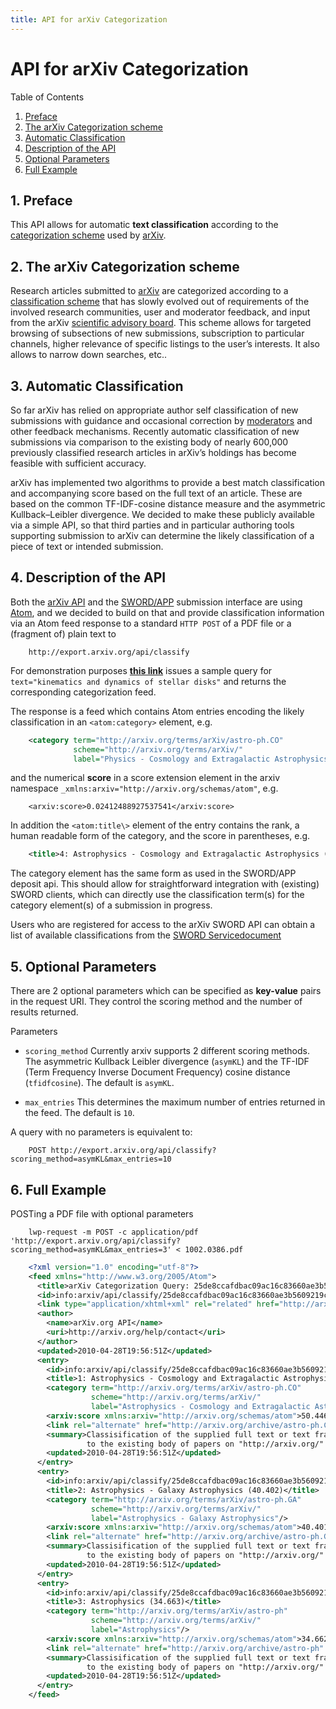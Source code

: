 ```yaml
---
title: API for arXiv Categorization
---
```


# API for arXiv Categorization

Table of Contents

1. [Preface](#preface)
2. [The arXiv Categorization scheme](#cat)
3. [Automatic Classification](#auto)
4. [Description of the API](#desc)
5. [Optional Parameters](#options)
6. [Full Example](#example)

<span id="preface"></span>
## 1\. Preface

This API allows for automatic **text classification** according to the
[categorization scheme](http://arxiv.org/help/prep#subj) used by
[arXiv](http://arxiv.org/).

<span id="cat"></span>
## 2\. The arXiv Categorization scheme


Research articles submitted to [arXiv](http://arxiv.org/) are
categorized according to a [classification
scheme](http://arxiv.org/help/prep#subj) that has slowly evolved out of
requirements of the involved research communities, user and moderator
feedback, and input from the arXiv [scientific advisory
board](http://arxiv.org/help/scientific_ad_board). This scheme allows
for targeted browsing of subsections of new submissions, subscription to
particular channels, higher relevance of specific listings to the user’s
interests. It also allows to narrow down searches, etc..

<span id="auto"></span>
## 3\. Automatic Classification

So far arXiv has relied on appropriate author self classification of new
submissions with guidance and occasional correction by
[moderators](http://arxiv.org/help/moderation) and other feedback
mechanisms. Recently automatic classification of new submissions via
comparison to the existing body of nearly 600,000 previously classified
research articles in arXiv’s holdings has become feasible with
sufficient accuracy.

arXiv has implemented two algorithms to provide a best match
classification and accompanying score based on the full text of an
article. These are based on the common TF-IDF-cosine distance measure
and the asymmetric Kullback–Leibler divergence. We decided to make these
publicly available via a simple API, so that third parties and in
particular authoring tools supporting submission to arXiv can determine
the likely classification of a piece of text or intended submission.

<span id="desc"></span>
## 4\. Description of the API

Both the [arXiv API](http://arxiv.org/help/api/index) and the
[SWORD/APP](http://arxiv.org/help/submit_sword) submission interface are
using [Atom](http://tools.ietf.org/html/rfc4287), and we decided to
build on that and provide classification information via an Atom feed
response to a standard `HTTP POST` of a PDF file or a (fragment of)
plain text to
```
    http://export.arxiv.org/api/classify
```

For demonstration purposes [**this
link**](http://export.arxiv.org/api/classify?text=kinematics%20and%20dynamics%20of%20stellar%20disks)
issues a sample query for `text="kinematics and dynamics of stellar disks"` and returns the corresponding categorization feed.

The response is a feed which contains Atom entries encoding the likely
classification in an `<atom:category>` element, e.g.

```xml
    <category term="http://arxiv.org/terms/arXiv/astro-ph.CO"
              scheme="http://arxiv.org/terms/arXiv/"
              label="Physics - Cosmology and Extragalactic Astrophysics"/>

```

and the numerical **score** in a score extension element in the arxiv
namespace `_xmlns:arxiv="http://arxiv.org/schemas/atom"`, e.g.

```
    <arxiv:score>0.02412488927537541</arxiv:score>
```

In addition the `<atom:title\>` element of the entry contains the rank,
a human readable form of the category, and the score in parentheses,
e.g.
```xml
    <title>4: Astrophysics - Cosmology and Extragalactic Astrophysics (0.024)</title>
```

The category element has the same form as used in the SWORD/APP deposit
api. This should allow for straightforward integration with (existing)
SWORD clients, which can directly use the classification term(s) for the
category element(s) of a submission in progress.

Users who are registered for access to the arXiv SWORD API can obtain a
list of available classifications from the [SWORD
Servicedocument](https://arxiv.org/sword-app/servicedocument)

<span id="options"></span>
## 5\. Optional Parameters

There are 2 optional parameters which can be specified as **key-value**
pairs in the request URI. They control the scoring method and the number
of results returned.

Parameters

  - `scoring_method` Currently arxiv supports 2 different scoring
    methods. The asymmetric Kullback Leibler divergence (`asymKL`) and
    the TF-IDF (Term Frequency Inverse Document Frequency) cosine
    distance (`tfidfcosine`). The default is `asymKL`.

  - `max_entries` This determines the maximum number of entries returned
    in the feed. The default is `10`.

A query with no parameters is equivalent to:
```
    POST http://export.arxiv.org/api/classify?scoring_method=asymKL&max_entries=10
```

<span id="example"></span>
## 6\. Full Example

POSTing a PDF file with optional parameters
```
    lwp-request -m POST -c application/pdf  'http://export.arxiv.org/api/classify?scoring_method=asymKL&max_entries=3' < 1002.0386.pdf
```

```xml
    <?xml version="1.0" encoding="utf-8"?>
    <feed xmlns="http://www.w3.org/2005/Atom">
      <title>arXiv Categorization Query: 25de8ccafdbac09ac16c83660ae3b5609219cadfa912101db82fad6b4e526feb</title>
      <id>info:arxiv/api/classify/25de8ccafdbac09ac16c83660ae3b5609219cadfa912101db82fad6b4e526feb</id>
      <link type="application/xhtml+xml" rel="related" href="http://arxiv.org/api/classify"/>
      <author>
        <name>arXiv.org API</name>
        <uri>http://arxiv.org/help/contact</uri>
      </author>
      <updated>2010-04-28T19:56:51Z</updated>
      <entry>
        <id>info:arxiv/api/classify/25de8ccafdbac09ac16c83660ae3b5609219cadfa912101db82fad6b4e526feb/1</id>
        <title>1: Astrophysics - Cosmology and Extragalactic Astrophysics (50.446)</title>
        <category term="http://arxiv.org/terms/arXiv/astro-ph.CO"
                  scheme="http://arxiv.org/terms/arXiv/"
                  label="Astrophysics - Cosmology and Extragalactic Astrophysics"/>
        <arxiv:score xmlns:arxiv="http://arxiv.org/schemas/atom">50.446393287699216</arxiv:score>
        <link rel="alternate" href="http://arxiv.org/archive/astro-ph.CO" type="application/xhtml+xml"/>
        <summary>Classisification of the supplied full text or text fragment based on comparison
                 to the existing body of papers on "http://arxiv.org/" via distance measure "asymKL"</summary>
        <updated>2010-04-28T19:56:51Z</updated>
      </entry>
      <entry>
        <id>info:arxiv/api/classify/25de8ccafdbac09ac16c83660ae3b5609219cadfa912101db82fad6b4e526feb/2</id>
        <title>2: Astrophysics - Galaxy Astrophysics (40.402)</title>
        <category term="http://arxiv.org/terms/arXiv/astro-ph.GA"
                  scheme="http://arxiv.org/terms/arXiv/"
                  label="Astrophysics - Galaxy Astrophysics"/>
        <arxiv:score xmlns:arxiv="http://arxiv.org/schemas/atom">40.401517718239226</arxiv:score>
        <link rel="alternate" href="http://arxiv.org/archive/astro-ph.GA" type="application/xhtml+xml"/>
        <summary>Classisification of the supplied full text or text fragment based on comparison
                 to the existing body of papers on "http://arxiv.org/" via distance measure "asymKL"</summary>
        <updated>2010-04-28T19:56:51Z</updated>
      </entry>
      <entry>
        <id>info:arxiv/api/classify/25de8ccafdbac09ac16c83660ae3b5609219cadfa912101db82fad6b4e526feb/3</id>
        <title>3: Astrophysics (34.663)</title>
        <category term="http://arxiv.org/terms/arXiv/astro-ph"
                  scheme="http://arxiv.org/terms/arXiv/"
                  label="Astrophysics"/>
        <arxiv:score xmlns:arxiv="http://arxiv.org/schemas/atom">34.66288499269639</arxiv:score>
        <link rel="alternate" href="http://arxiv.org/archive/astro-ph" type="application/xhtml+xml"/>
        <summary>Classisification of the supplied full text or text fragment based on comparison
                 to the existing body of papers on "http://arxiv.org/" via distance measure "asymKL"</summary>
        <updated>2010-04-28T19:56:51Z</updated>
      </entry>
    </feed>
```
